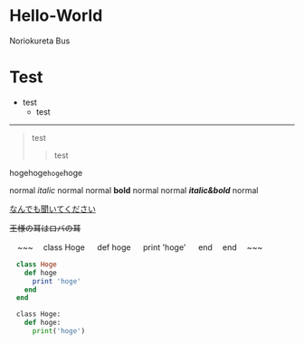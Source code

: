 # Hello-World
Noriokureta Bus


# Test
- test
  - test
---
>test
>> test


hogehoge`hoge`hoge



normal _italic_ normal
normal __bold__ normal
normal ___italic&bold___ normal


[なんでも聞いてください](https://www.google.co.jp/)

~~王様の耳はロバの耳~~

　~~~
　class Hoge
　  def hoge
　    print 'hoge'
　  end
　end
　~~~
 ~~~ruby
　class Hoge
　  def hoge
　    print 'hoge'
　  end
　end
~~~
~~~python
　class Hoge:
　  def hoge:
　    print('hoge')
~~~

